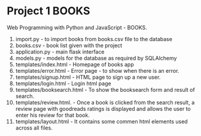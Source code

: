 # Project 1  BOOKS

Web Programming with Python and JavaScript - BOOKS.
1.  import.py -  to import books from books.csv file to the database
2.  books.csv - book list given with the project
3.  application.py -  main flask interface
4.  models.py  -   models for the database as required by SQLAlchemy
5.  templates/index.html -  Homepage of books app
6.  templates/error.html -  Error page - to show when there is an error.
7.  templates/signup.html -  HTML page to sign up a new user.
8.  templates/login.html -  Login html page
9.  templates/booksearch.html -  To show the booksearch form and result of search.
10. templates/review.html.  - Once a book is clicked from the search result, a review page  with goodreads ratings is displayed and allows the user to enter his review for that book.
11.  templates/layout.html -  It contains some commen html elements used across all files.


